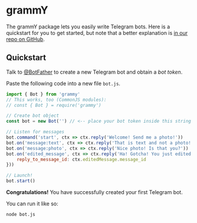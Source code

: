 # grammY

The grammY package lets you easily write Telegram bots. Here is a quickstart for you to get started, but note that a better explanation is [in our repo on GitHub](https://github.com/grammyjs/grammY).

## Quickstart

Talk to [@BotFather](https://t.me/BotFather) to create a new Telegram bot and obtain a _bot token_.

Paste the following code into a new file `bot.js`.

```js
import { Bot } from 'grammy'
// This works, too (CommonJS modules):
// const { Bot } = require('grammy')

// Create bot object
const bot = new Bot('') // <-- place your bot token inside this string

// Listen for messages
bot.command('start', ctx => ctx.reply('Welcome! Send me a photo!'))
bot.on('message:text', ctx => ctx.reply('That is text and not a photo!'))
bot.on('message:photo', ctx => ctx.reply('Nice photo! Is that you?'))
bot.on('edited_message', ctx => ctx.reply('Ha! Gotcha! You just edited this!', {
    reply_to_message_id: ctx.editedMessage.message_id
}))

// Launch!
bot.start()
```

**Congratulations!** You have successfully created your first Telegram bot.

You can run it like so:

```bash
node bot.js
```
